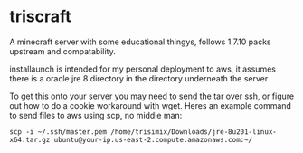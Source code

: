 # triscraft
A minecraft server with some educational thingys, follows 1.7.10 packs upstream and compatability. 


installaunch is intended for my personal deployment to aws, it assumes there is a oracle jre 8 directory in the directory underneath the server

To get this onto your server you may need to send the tar over ssh, or figure out how to do a cookie workaround with wget. Heres an example command to send files to aws using scp, no middle man:


`scp -i ~/.ssh/master.pem /home/trisimix/Downloads/jre-8u201-linux-x64.tar.gz ubuntu@your-ip.us-east-2.compute.amazonaws.com:~/`


